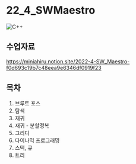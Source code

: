 # 22_4_SWMaestro
![C++](https://img.shields.io/badge/c++-%2300599C.svg?style=for-the-badge&logo=c%2B%2B&logoColor=white)  

## 수업자료  
https://miniahiru.notion.site/2022-4-SW_Maestro-f0d693c19b7c48eea9e6346df0919f23  

## 목차  
1. 브루트 포스  
2. 탐색  
3. 재귀  
4. 재귀 - 분할정복  
5. 그리디  
6. 다이나믹 프로그래밍  
7. 스택, 큐  
8. 트리  
